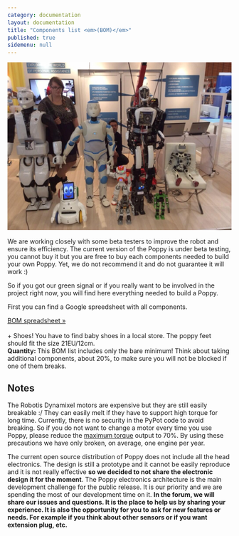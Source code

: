 ```yaml
---
category: documentation
layout: documentation
title: "Components list <em>(BOM)</em>"
published: true
sidemenu: null
---
```


<!-- sidemenu:
    robotis: Robotis
    3dprint: 3D printing
    elec: Electronics
    tools: Tools -->

![BjK9MiRIgAASWmC.jpg-large.jpg](/media/BjK9MiRIgAASWmC.jpg-large.jpg)


We are working closely with some beta testers to improve the robot and ensure its efficiency. The current version of the Poppy is under beta testing, you cannot buy it but you are free to buy each components needed to build your own Poppy. Yet, we do not recommend it and do not guarantee it will work :)

So if you got our green signal or if you really want to be involved in the project right now, you will find here everything needed to build a Poppy.

First you can find a Google spreedsheet with all components.

<div class="text-center">
<a href="https://docs.google.com/spreadsheet/ccc?key=0Avq9MlqcWxlNdGpjY1RwbDMtSDJJSlVpM1VhRkVLVUE&amp;usp=sharing" class="btn btn-success btn-lg" role="button" target="_blank"><i class="fa fa-table fa-fw"></i> BOM spreadsheet &raquo;</a>
</div>

<br/>
<div class="alert alert-info">
+ Shoes! You have to find baby shoes in a local store. The poppy feet should fit the size 21EU/12cm.</div>

<div class="alert alert-warning">
<strong> Quantity: </strong>This BOM list includes only the bare minimum! Think about taking additional components, about 20%, to make sure you will not be blocked if one of them breaks.</div>

## Notes
The Robotis Dynamixel motors are expensive but they are still easily breakable :/
They can easily melt if they have to support high torque for long time. Currently, there is no security in the PyPot code to avoid breaking. So if you do not want to change a motor every time you use Poppy, please reduce the [maximum torque](http://poppy-project.github.io/pypot/pypot.dynamixel.html?#pypot.dynamixel.motor.DxlMotor.torque_limit) output to 70%.
By using these precautions we have only broken, on average, one engine per year.

The current open source distribution of Poppy does not include all the head electronics. The design is still a prototype and it cannot be easily reproduce and it is not really effective **so we decided to not share the electronic design it for the moment**.
The Poppy electronics architecture is the main development challenge for the public release. It is our priority and we are spending the most of our development time on it.
**In the forum, we will share our issues and questions. It is the place to help us by sharing your experience. It is also the opportunity for you to ask for new features or needs. For example if you think about other sensors or if you want extension plug, etc.**